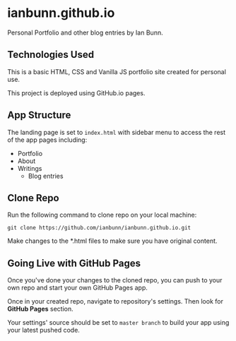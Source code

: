 # ianbunn.github.io

Personal Portfolio and other blog entries by Ian Bunn.

## Technologies Used

This is a basic HTML, CSS and Vanilla JS portfolio site created for personal use.

This project is deployed using GitHub.io pages.

## App Structure

The landing page is set to `index.html` with sidebar menu to access the rest of the app pages including:

- Portfolio
- About
- Writings
  - Blog entries

## Clone Repo

Run the following command to clone repo on your local machine:

```git
git clone https://github.com/ianbunn/ianbunn.github.io.git
```

Make changes to the *.html files to make sure you have original content.

## Going Live with GitHub Pages

Once you've done your changes to the cloned repo, you can push to your own repo and start your own GitHub Pages app.

Once in your created repo, navigate to repository's settings. Then look for **GitHub Pages** section.

Your settings' source should be set to `master branch` to build your app using your latest pushed code.